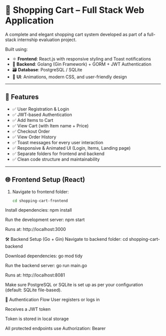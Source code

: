 # 🛒 Shopping Cart – Full Stack Web Application

A complete and elegant shopping cart system developed as part of a full-stack internship evaluation project.

Built using:

- ⚛️ **Frontend**: React.js with responsive styling and Toast notifications
- 🧠 **Backend**: Golang (Gin Framework) + GORM + JWT Authentication
- 🗃️ **Database**: PostgreSQL / SQLite
- 🎨 **UI**: Animations, modern CSS, and user-friendly design

---

## 🚀 Features

- ✅ User Registration & Login
- ✅ JWT-based Authentication
- ✅ Add Items to Cart
- ✅ View Cart (with Item name + Price)
- ✅ Checkout Order
- ✅ View Order History
- ✅ Toast messages for every user interaction
- ✅ Responsive & Animated UI (Login, Items, Landing page)
- ✅ Separate folders for frontend and backend
- ✅ Clean code structure and maintainability

---

## 🌐 Frontend Setup (React)

1. Navigate to frontend folder:
   ```bash
   cd shopping-cart-frontend
Install dependencies:
npm install

Run the development server:
npm start

Runs at: http://localhost:3000

🛠 Backend Setup (Go + Gin)
Navigate to backend folder:
cd shopping-cart-backend

Download dependencies:
go mod tidy

Run the backend server:
go run main.go

Runs at: http://localhost:8081

Make sure PostgreSQL or SQLite is set up as per your configuration (default: SQLite file-based).

🔐 Authentication Flow
User registers or logs in

Receives a JWT token

Token is stored in local storage

All protected endpoints use Authorization: Bearer <token>
